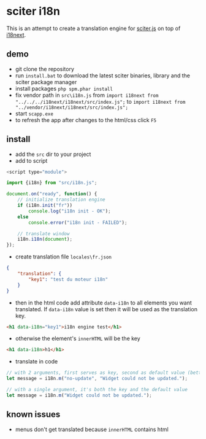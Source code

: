 # sciter i18n

This is an attempt to create a translation engine for [sciter.js](https://sciter.com/) on top of [i18next](https://www.i18next.com/).

## demo

- git clone the repository
- run `install.bat` to download the latest sciter binaries, library and the sciter package manager
- install packages `php spm.phar install`
- fix vendor path in `src\i18n.js` from `import i18next from "../../../i18next/i18next/src/index.js";` to `import i18next from "../vendor/i18next/i18next/src/index.js";`
- start `scapp.exe`
- to refresh the app after changes to the html/css click `F5`

## install

- add the `src` dir to your project
- add to script

```js
<script type="module">

import {i18n} from "src/i18n.js";

document.on("ready", function() {
    // initialize translation engine
    if (i18n.init("fr"))
        console.log("i18n init - OK");
    else
        console.error("i18n init - FAILED");

    // translate window
    i18n.i18n(document);
});
```

- create translation file `locales\fr.json`

```json
{
    "translation": {
        "key1": "test du moteur i18n"
    }
}
```

- then in the html code add attribute `data-i18n` to all elements you want translated. If `data-i18n` value is set then it will be used as the translation key.

```html
<h1 data-i18n="key1">i18n engine test</h1>
```

- otherwise the element's `innerHTML` will be the key

```html
<h1 data-i18n>h1</h1>
```

- translate in code

```js
// with 2 arguments, first serves as key, second as default value (better option)
let message = i18n.m("no-update", "Widget could not be updated.");

// with a single argument, it's both the key and the default value
let message = i18n.m("Widget could not be updated.");
```

## known issues

- menus don't get translated because `innerHTML` contains html
